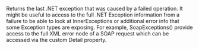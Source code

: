 ﻿Returns the last .NET exception that was caused by a failed operation. 
It might be useful to access to the full .NET Exception information from a failure to be able to look at InnerExceptions or additional error info that some Exception types are exposing. For example, SoapExceptions() provide access to the full XML error node of a SOAP request which can be accessed via the custom Detail property.